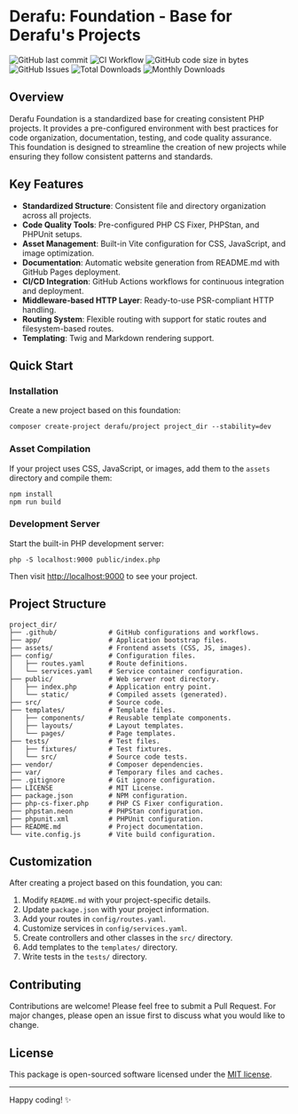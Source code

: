 # Derafu: Foundation - Base for Derafu's Projects

![GitHub last commit](https://img.shields.io/github/last-commit/derafu/foundation/main)
![CI Workflow](https://github.com/derafu/foundation/actions/workflows/ci.yml/badge.svg?branch=main&event=push)
![GitHub code size in bytes](https://img.shields.io/github/languages/code-size/derafu/foundation)
![GitHub Issues](https://img.shields.io/github/issues-raw/derafu/foundation)
![Total Downloads](https://poser.pugx.org/derafu/foundation/downloads)
![Monthly Downloads](https://poser.pugx.org/derafu/foundation/d/monthly)

## Overview

Derafu Foundation is a standardized base for creating consistent PHP projects. It provides a pre-configured environment with best practices for code organization, documentation, testing, and code quality assurance. This foundation is designed to streamline the creation of new projects while ensuring they follow consistent patterns and standards.

## Key Features

- **Standardized Structure**: Consistent file and directory organization across all projects.
- **Code Quality Tools**: Pre-configured PHP CS Fixer, PHPStan, and PHPUnit setups.
- **Asset Management**: Built-in Vite configuration for CSS, JavaScript, and image optimization.
- **Documentation**: Automatic website generation from README.md with GitHub Pages deployment.
- **CI/CD Integration**: GitHub Actions workflows for continuous integration and deployment.
- **Middleware-based HTTP Layer**: Ready-to-use PSR-compliant HTTP handling.
- **Routing System**: Flexible routing with support for static routes and filesystem-based routes.
- **Templating**: Twig and Markdown rendering support.

## Quick Start

### Installation

Create a new project based on this foundation:

```shell
composer create-project derafu/project project_dir --stability=dev
```

### Asset Compilation

If your project uses CSS, JavaScript, or images, add them to the `assets` directory and compile them:

```shell
npm install
npm run build
```

### Development Server

Start the built-in PHP development server:

```shell
php -S localhost:9000 public/index.php
```

Then visit [http://localhost:9000](http://localhost:9000) to see your project.

## Project Structure

```
project_dir/
├── .github/             # GitHub configurations and workflows.
├── app/                 # Application bootstrap files.
├── assets/              # Frontend assets (CSS, JS, images).
├── config/              # Configuration files.
│   ├── routes.yaml      # Route definitions.
│   └── services.yaml    # Service container configuration.
├── public/              # Web server root directory.
│   ├── index.php        # Application entry point.
│   └── static/          # Compiled assets (generated).
├── src/                 # Source code.
├── templates/           # Template files.
│   ├── components/      # Reusable template components.
│   ├── layouts/         # Layout templates.
│   └── pages/           # Page templates.
├── tests/               # Test files.
│   ├── fixtures/        # Test fixtures.
│   └── src/             # Source code tests.
├── vendor/              # Composer dependencies.
├── var/                 # Temporary files and caches.
├── .gitignore           # Git ignore configuration.
├── LICENSE              # MIT License.
├── package.json         # NPM configuration.
├── php-cs-fixer.php     # PHP CS Fixer configuration.
├── phpstan.neon         # PHPStan configuration.
├── phpunit.xml          # PHPUnit configuration.
├── README.md            # Project documentation.
└── vite.config.js       # Vite build configuration.
```

## Customization

After creating a project based on this foundation, you can:

1. Modify `README.md` with your project-specific details.
2. Update `package.json` with your project information.
3. Add your routes in `config/routes.yaml`.
4. Customize services in `config/services.yaml`.
5. Create controllers and other classes in the `src/` directory.
6. Add templates to the `templates/` directory.
7. Write tests in the `tests/` directory.

## Contributing

Contributions are welcome! Please feel free to submit a Pull Request. For major changes, please open an issue first to discuss what you would like to change.

## License

This package is open-sourced software licensed under the [MIT license](https://opensource.org/licenses/MIT).

---

Happy coding! ✨
